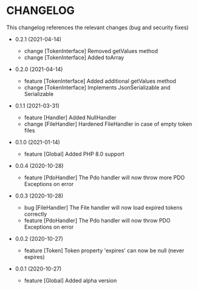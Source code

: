 CHANGELOG
=========

This changelog references the relevant changes (bug and security fixes)

* 0.2.1 (2021-04-14)

    * change [TokenInterface] Removed getValues method
    * change [TokenInterface] Added toArray

* 0.2.0 (2021-04-14)

    * feature [TokenInterface] Added additional getValues method
    * change [TokenInterface] Implements JsonSerializable and Serializable

* 0.1.1 (2021-03-31)

    * feature [Handler] Added NullHandler
    * change [FileHandler] Hardened FileHandler in case of empty token files

* 0.1.0 (2021-01-14)

    * feature [Global] Added PHP 8.0 support

* 0.0.4 (2020-10-28)

    * feature [PdoHandler] The Pdo handler will now throw more PDO Exceptions on error

* 0.0.3 (2020-10-28)

    * bug [FileHandler] The File handler will now load expired tokens correctly
    * feature [PdoHandler] The Pdo handler will now throw PDO Exceptions on error

* 0.0.2 (2020-10-27)

    * feature [Token] Token property 'expires' can now be null (never expires)

* 0.0.1 (2020-10-27)
    
    * feature [Global] Added alpha version
